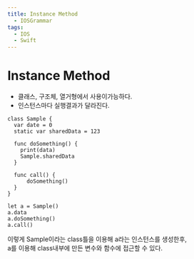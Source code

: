```yaml
---
title: Instance Method
  - IOSGrammar
tags:
  - IOS
  - Swift
---
```


# Instance Method
- 클래스, 구조체, 열거형에서 사용이가능하다.  
- 인스턴스마다 실행결과가 달라진다.

~~~
class Sample {
  var date = 0
  static var sharedData = 123

  func doSomething() {
    print(data)
    Sample.sharedData
  }

  func call() {
      doSomething()
  }
}

let a = Sample()
a.data
a.doSomething()
a.call()
~~~
이렇게 Sample이라는 class틀을 이용해 a라는 인스턴스를 생성한후,  
a를 이용해 class내부에 만든 변수와 함수에 접근할 수 있다.
